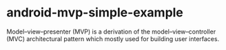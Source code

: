 # android-mvp-simple-example
Model–view–presenter (MVP) is a derivation of the model–view–controller (MVC) architectural pattern which mostly used for building user interfaces.
